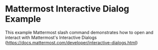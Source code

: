 # Mattermost Interactive Dialog Example

This example Mattermost slash command demonstrates how to open and interact with Mattermost's Interactive Dialogs (https://docs.mattermost.com/developer/interactive-dialogs.html)
